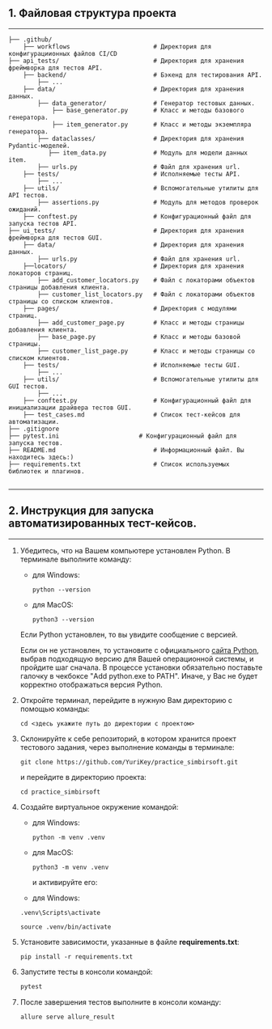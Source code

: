 ## 1. Файловая структура проекта

---

```plaintext
├── .github/
    ├── workflows                       # Директория для конфигурациионных файлов CI/CD
├── api_tests/                          # Директория для хранения фреймворка для тестов API.
    ├── backend/                        # Бэкенд для тестирования API.
        ├── ...
    ├── data/                           # Директория для хранения данных.
        ├── data_generator/             # Генератор тестовых данных.
            ├── base_generator.py       # Класс и методы базового генератора.
            ├── item_generator.py       # Класс и методы экземпляра генератора.
        ├── dataclasses/                # Директория для хранения Pydantic-моделей.
           ├── item_data.py             # Модуль для модели данных item.
        ├── urls.py                     # Файл для хранения url. 
    ├── tests/                          # Исполняемые тесты API. 
        ├── ...
    ├── utils/                          # Вспомогательные утилиты для API тестов.
        ├── assertions.py               # Модуль для методов проверок ожиданий.
    ├── conftest.py                     # Конфигурационный файл для запуска тестов API. 
├── ui_tests/                           # Директория для хранения фреймворка для тестов GUI.
    ├── data/                           # Директория для хранения данных.
        ├── urls.py                     # Файл для хранения url.
    ├──locators/                        # Директория для хранения локаторов страниц.
        ├── add_customer_locators.py    # Файл с локаторами объектов страницы добавления клиента.
        ├── customer_list_locators.py   # Файл с локаторами объектов страницы со списком клиентов.
    ├── pages/                          # Директория с модулями страниц.
        ├── add_customer_page.py        # Класс и методы страницы добавления клиента. 
        ├── base_page.py                # Класс и методы базовой страницы.
        ├── customer_list_page.py       # Класс и методы страницы со списком клиентов.
    ├── tests/                          # Исполняемые тесты GUI.
        ├── ...
    ├── utils/                          # Вспомогательные утилиты для GUI тестов.
        ├── ...
    ├── conftest.py                     # Конфигурационный файл для инициализации драйвера тестов GUI.
    ├── test_cases.md                   # Список тест-кейсов для автоматизации.
├── .gitignore
├── pytest.ini                      # Конфигурационный файл для запуска тестов.
├── README.md                           # Информационный файл. Вы находитесь здесь:)
├── requirements.txt                    # Список используемых библиотек и плагинов.


```

---


## 2. Инструкция для запуска автоматизированных тест-кейсов.

---

1.  Убедитесь, что на Вашем компьютере установлен Python. В терминале выполните команду:
    
    *   для Windows:
        
        ```plaintext
        python --version
        ```
        
    *   для MacOS:
        
        ```plaintext
        python3 --version
        ```

    Если Python установлен, то вы увидите сообщение с версией.
    
    Если он не установлен, то установите с официального [сайта Python](https://www.python.org/downloads/), выбрав подходящую версию для Вашей операционной системы, и пройдите шаг сначала. В процессе установки обязательно поставьте галочку в чекбоксе "Add python.exe to PATH". Иначе, у Вас не будет корректно отображаться версия Python.

    
2.  Откройте терминал, перейдите в нужную Вам директорию с помощью команды:
    
    ```plaintext
    cd <здесь укажите путь до директории с проектом>
    ```
    
3.  Склонируйте к себе репозиторий, в котором хранится проект тестового задания, через выполнение команды в терминале:
    
    ```plaintext
    git clone https://github.com/YuriKey/practice_simbirsoft.git
    ```
    
    и перейдите в директорию проекта:
    
    ```plaintext
    cd practice_simbirsoft
    ```
    
4.  Создайте виртуальное окружение командой:
    
    *   для Windows:
        
        ```plaintext
        python -m venv .venv
        ```
        
    *   для MacOS:
        
        ```plaintext
        python3 -m venv .venv
        ```
        
        и активируйте его:
        
    *   для Windows:
    
    ```plaintext
    .venv\Scripts\activate
    ```
    
    ```plaintext
    source .venv/bin/activate
    ```
    
5.  Установите зависимости, указанные в файле **requirements.txt**:
    
    ```plaintext
    pip install -r requirements.txt
    ```
     
6. Запустите тесты в консоли командой:
    
    ```python
    pytest
    ```

7. После завершения тестов выполните в консоли команду:

    ```python
    allure serve allure_result
    ```